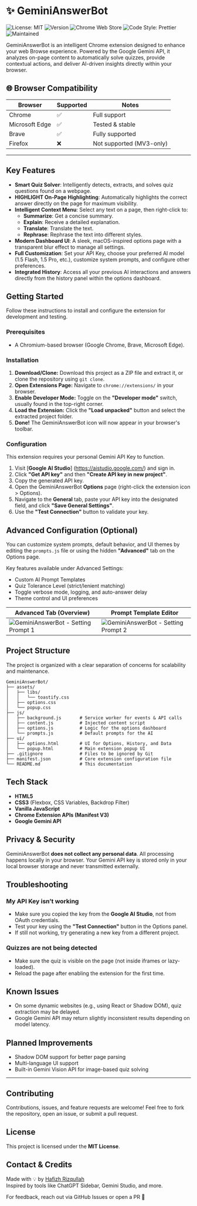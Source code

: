 # ✨ GeminiAnswerBot

![License: MIT](https://img.shields.io/badge/License-MIT-blue.svg)
![Version](https://img.shields.io/badge/version-18.3-brightgreen)
![Chrome Web Store](https://img.shields.io/chrome-web-store/v/your-extension-id?label=Chrome%20Store)
![Code Style: Prettier](https://img.shields.io/badge/code%20style-prettier-ff69b4.svg)
![Maintained](https://img.shields.io/maintenance/yes/2025)

GeminiAnswerBot is an intelligent Chrome extension designed to enhance your web Browse experience. Powered by the Google Gemini API, it analyzes on-page content to automatically solve quizzes, provide contextual actions, and deliver AI-driven insights directly within your browser.

## 🌐 Browser Compatibility

| Browser        | Supported | Notes                      |
|----------------|-----------|----------------------------|
| Chrome         | ✅         | Full support               |
| Microsoft Edge | ✅         | Tested & stable            |
| Brave          | ✅         | Fully supported            |
| Firefox        | ❌         | Not supported (MV3-only)   |


---

## Key Features

-   **Smart Quiz Solver**: Intelligently detects, extracts, and solves quiz questions found on a webpage.
-   **HIGHLIGHT On-Page Highlighting**: Automatically highlights the correct answer directly on the page for maximum visibility.
-   **Intelligent Context Menu**: Select any text on a page, then right-click to:
    -   **Summarize**: Get a concise summary.
    -   **Explain**: Receive a detailed explanation.
    -   **Translate**: Translate the text.
    -   **Rephrase**: Rephrase the text into different styles.
-   **Modern Dashboard UI**: A sleek, macOS-inspired options page with a transparent blur effect to manage all settings.
-   **Full Customization**: Set your API Key, choose your preferred AI model (1.5 Flash, 1.5 Pro, etc.), customize system prompts, and configure other preferences.
-   **Integrated History**: Access all your previous AI interactions and answers directly from the history panel within the options dashboard.

## Getting Started

Follow these instructions to install and configure the extension for development and testing.

### Prerequisites

-   A Chromium-based browser (Google Chrome, Brave, Microsoft Edge).

### Installation

1.  **Download/Clone:** Download this project as a ZIP file and extract it, or clone the repository using `git clone`.
2.  **Open Extensions Page:** Navigate to `chrome://extensions/` in your browser.
3.  **Enable Developer Mode:** Toggle on the **"Developer mode"** switch, usually found in the top-right corner.
4.  **Load the Extension:** Click the **"Load unpacked"** button and select the extracted project folder.
5.  **Done!** The GeminiAnswerBot icon will now appear in your browser's toolbar.

### Configuration

This extension requires your personal Gemini API Key to function.

1.  Visit [**Google AI Studio**] (https://aistudio.google.com/) and sign in.
2.  Click **"Get API key"** and then **"Create API key in new project"**.
3.  Copy the generated API key.
4.  Open the GeminiAnswerBot **Options** page (right-click the extension icon > Options).
5.  Navigate to the **General** tab, paste your API key into the designated field, and click **"Save General Settings"**.
6.  Use the **"Test Connection"** button to validate your key.

## Advanced Configuration (Optional)

You can customize system prompts, default behavior, and UI themes by editing the `prompts.js` file or using the hidden **"Advanced"** tab on the Options page.

Key features available under Advanced Settings:
- Custom AI Prompt Templates
- Quiz Tolerance Level (strict/lenient matching)
- Toggle verbose mode, logging, and auto-answer delay
- Theme control and UI preferences

| Advanced Tab (Overview) | Prompt Template Editor |
|-------------------------|------------------------|
| ![GeminiAnswerBot - Setting Prompt 1](https://i.imgur.com/kcafLc9.png) | ![GeminiAnswerBot - Setting Prompt 2](https://i.imgur.com/4KubPAL.png) |


## Project Structure

The project is organized with a clear separation of concerns for scalability and maintenance.

```
GeminiAnswerBot/
├── assets/
│   ├── libs/
│   │   └── toastify.css
│   ├── options.css
│   └── popup.css
├── js/
│   ├── background.js       # Service worker for events & API calls
│   ├── content.js          # Injected content script
│   ├── options.js          # Logic for the options dashboard
│   └── prompts.js          # Default prompts for the AI
├── ui/
│   ├── options.html        # UI for Options, History, and Data
│   └── popup.html          # Main extension popup UI
├── .gitignore              # Files to be ignored by Git
├── manifest.json           # Core extension configuration file
└── README.md               # This documentation
```

## Tech Stack

-   **HTML5**
-   **CSS3** (Flexbox, CSS Variables, Backdrop Filter)
-   **Vanilla JavaScript**
-   **Chrome Extension APIs (Manifest V3)**
-   **Google Gemini API**

## Privacy & Security

GeminiAnswerBot **does not collect any personal data**. All processing happens locally in your browser. Your Gemini API key is stored only in your local browser storage and never transmitted externally.

## Troubleshooting

### My API Key isn’t working
- Make sure you copied the key from the **Google AI Studio**, not from OAuth credentials.
- Test your key using the **"Test Connection"** button in the Options panel.
- If still not working, try generating a new key from a different project.

### Quizzes are not being detected
- Make sure the quiz is visible on the page (not inside iframes or lazy-loaded).
- Reload the page after enabling the extension for the first time.


## Known Issues

- On some dynamic websites (e.g., using React or Shadow DOM), quiz extraction may be delayed.
- Google Gemini API may return slightly inconsistent results depending on model latency.

## Planned Improvements

- Shadow DOM support for better page parsing
- Multi-language UI support
- Built-in Gemini Vision API for image-based quiz solving


---

## Contributing

Contributions, issues, and feature requests are welcome! Feel free to fork the repository, open an issue, or submit a pull request.

## License

This project is licensed under the **MIT License**.

## Contact & Credits

Made with 💡 by [Hafizh Rizqullah](https://github.com/rzqllh18)  
Inspired by tools like ChatGPT Sidebar, Gemini Studio, and more.

For feedback, reach out via GitHub Issues or open a PR 🙌
